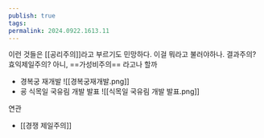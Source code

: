 ```yaml
---
publish: true
tags: 
permalink: 2024.0922.1613.11
---
```

이런 것들은 [[공리주의]]라고 부르기도 민망하다. 이걸 뭐라고 불러야하나. 결과주의? 효익제일주의? 아니, ==가성비주의== 라고나 할까
- 경복궁 재개발 
  ![[경복궁재개발.png]]
- 굥 식목일 국유림 개발 발표
   ![[식목일 국유림 개발 발표.png]]

연관
- [[경쟁 제일주의]]